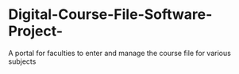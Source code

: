 # Digital-Course-File-Software-Project-
A portal for faculties to enter and manage the course file for various subjects

